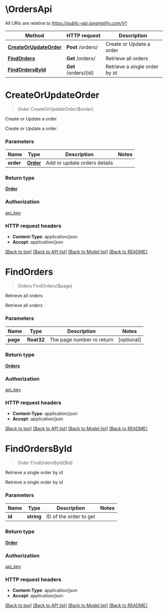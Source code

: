 # \OrdersApi

All URIs are relative to *https://public-api.iqxamplify.com/V1*

Method | HTTP request | Description
------------- | ------------- | -------------
[**CreateOrUpdateOrder**](OrdersApi.md#CreateOrUpdateOrder) | **Post** /orders/ | Create or Update a order
[**FindOrders**](OrdersApi.md#FindOrders) | **Get** /orders/ | Retrieve all orders
[**FindOrdersById**](OrdersApi.md#FindOrdersById) | **Get** /orders/{id} | Retrieve a single order by id


# **CreateOrUpdateOrder**
> Order CreateOrUpdateOrder($order)

Create or Update a order

Create or Update a order


### Parameters

Name | Type | Description  | Notes
------------- | ------------- | ------------- | -------------
 **order** | [**Order**](Order.md)| Add or update orders details | 

### Return type

[**Order**](Order.md)

### Authorization

[api_key](../README.md#api_key)

### HTTP request headers

 - **Content-Type**: application/json
 - **Accept**: application/json

[[Back to top]](#) [[Back to API list]](../README.md#documentation-for-api-endpoints) [[Back to Model list]](../README.md#documentation-for-models) [[Back to README]](../README.md)

# **FindOrders**
> Orders FindOrders($page)

Retrieve all orders

Retrieve all orders


### Parameters

Name | Type | Description  | Notes
------------- | ------------- | ------------- | -------------
 **page** | **float32**| The page number ro return | [optional] 

### Return type

[**Orders**](Orders.md)

### Authorization

[api_key](../README.md#api_key)

### HTTP request headers

 - **Content-Type**: application/json
 - **Accept**: application/json

[[Back to top]](#) [[Back to API list]](../README.md#documentation-for-api-endpoints) [[Back to Model list]](../README.md#documentation-for-models) [[Back to README]](../README.md)

# **FindOrdersById**
> Order FindOrdersById($id)

Retrieve a single order by id

Retrieve a single order by id


### Parameters

Name | Type | Description  | Notes
------------- | ------------- | ------------- | -------------
 **id** | **string**| ID of the order to get | 

### Return type

[**Order**](Order.md)

### Authorization

[api_key](../README.md#api_key)

### HTTP request headers

 - **Content-Type**: application/json
 - **Accept**: application/json

[[Back to top]](#) [[Back to API list]](../README.md#documentation-for-api-endpoints) [[Back to Model list]](../README.md#documentation-for-models) [[Back to README]](../README.md)

